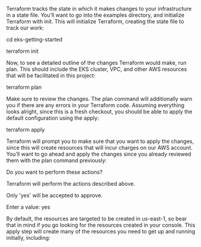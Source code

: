Terraform tracks the state in which it makes changes to your infrastructure in a state file. You’ll want to go into the examples directory, and initialize Terraform with init. This will initialize Terraform, creating the state file to track our work:

cd eks-getting-started

terraform init


Now, to see a detailed outline of the changes Terraform would make, run plan. This should include the EKS cluster, VPC, and other AWS resources that will be facilitated in this project:

terraform plan

Make sure to review the changes. The plan command will additionally warn you if there are any errors in your Terraform code. Assuming everything looks alright, since this is a fresh checkout, you should be able to apply the default configuration using the apply:

terraform apply

Terraform will prompt you to make sure that you want to apply the changes, since this will create resources that will incur charges on our AWS account. You’ll want to go ahead and apply the changes since you already reviewed them with the plan command previously:

Do you want to perform these actions?

Terraform will perform the actions described above.

Only 'yes' will be accepted to approve.

Enter a value: yes

By default, the resources are targeted to be created in us-east-1, so bear that in mind if you go looking for the resources created in your console. This apply step will create many of the resources you need to get up and running initially, including:



